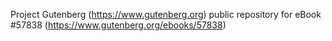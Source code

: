 Project Gutenberg (https://www.gutenberg.org) public repository for
eBook #57838 (https://www.gutenberg.org/ebooks/57838)
